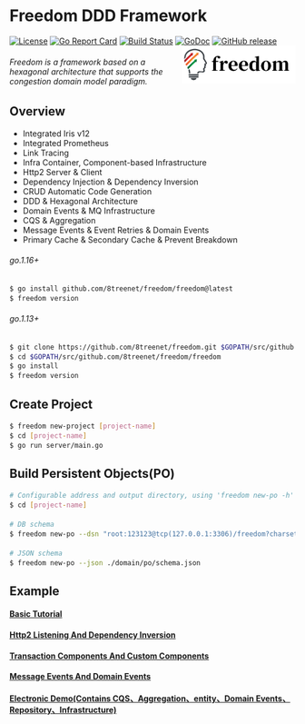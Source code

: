 # Freedom DDD Framework
[![License](https://img.shields.io/badge/License-Apache%202.0-blue.svg)](https://github.com/8treenet/gotree/blob/master/LICENSE) [![Go Report Card](https://goreportcard.com/badge/github.com/8treenet/freedom)](https://goreportcard.com/report/github.com/8treenet/freedom) [![Build Status](https://travis-ci.org/8treenet/gotree.svg?branch=master)](https://travis-ci.org/8treenet/gotree) [![GoDoc](https://godoc.org/github.com/8treenet/freedom?status.svg)](https://godoc.org/github.com/8treenet/freedom)
[![GitHub release](https://img.shields.io/github/v/release/8treenet/freedom.svg)](https://github.com/8treenet/freedom/releases)
<img align="right" width="200px" src="https://raw.githubusercontent.com/8treenet/blog/master/img/freedom.png">
###### Freedom is a framework based on a hexagonal architecture that supports the congestion domain model paradigm.

## Overview
- Integrated Iris v12
- Integrated Prometheus
- Link Tracing
- Infra Container, Component-based Infrastructure
- Http2 Server & Client
- Dependency Injection & Dependency Inversion
- CRUD Automatic Code Generation
- DDD & Hexagonal Architecture
- Domain Events & MQ Infrastructure
- CQS & Aggregation
- Message Events & Event Retries & Domain Events
- Primary Cache & Secondary Cache & Prevent Breakdown

###### go.1.16+
```sh
$ go install github.com/8treenet/freedom/freedom@latest
$ freedom version
```
###### go.1.13+
```sh
$ git clone https://github.com/8treenet/freedom.git $GOPATH/src/github.com/8treenet/freedom
$ cd $GOPATH/src/github.com/8treenet/freedom/freedom
$ go install
$ freedom version
```

## Create Project
```sh
$ freedom new-project [project-name]
$ cd [project-name]
$ go run server/main.go
```

## Build Persistent Objects(PO)
```sh
# Configurable address and output directory, using 'freedom new-po -h' to see more
$ cd [project-name]

# DB schema
$ freedom new-po --dsn "root:123123@tcp(127.0.0.1:3306)/freedom?charset=utf8"

# JSON schema
$ freedom new-po --json ./domain/po/schema.json
```

## Example

#### [Basic Tutorial](https://github.com/8treenet/freedom/blob/master/example/base)
#### [Http2 Listening And Dependency Inversion](https://github.com/8treenet/freedom/blob/master/example/http2)
#### [Transaction Components And Custom Components](https://github.com/8treenet/freedom/blob/master/example/infra-example)
#### [Message Events And Domain Events](https://github.com/8treenet/freedom/blob/master/example/event-example)
#### [Electronic Demo(Contains CQS、Aggregation、entity、Domain Events、Repository、Infrastructure)](https://github.com/8treenet/freedom/blob/master/example/fshop)

